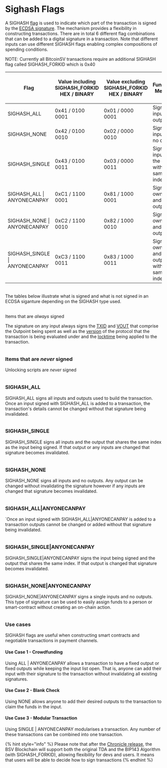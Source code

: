 # Sighash Flags

A SIGHASH [flag](https://wiki.bitcoinsv.io/index.php/Flag) is used to indicate which part of the transaction is signed by the [ECDSA signature](https://wiki.bitcoinsv.io/index.php/Elliptic\_Curve\_Digital\_Signature\_Algorithm). The mechanism provides a flexibility in constructing transactions. There are in total 6 different flag combinations that can be added to a digital signature in a transaction. Note that different inputs can use different SIGHASH flags enabling complex compositions of spending conditions.

NOTE: Currently all BitcoinSV transactions require an additional SIGHASH flag called SIGHASH\_FORKID which is 0x40

| Flag                            | <p>Value including SIGHASH_FORKID<br>HEX / BINARY</p> | <p>Value excluding SIGHASH_FORKID<br>HEX / BINARY</p> | Functional Meaning                                    |
| ------------------------------- | ----------------------------------------------------- | ----------------------------------------------------- | ----------------------------------------------------- |
| SIGHASH\_ALL                    | 0x41 / 0100 0001                                      | 0x01 / 0000 0001                                      | Sign all inputs and outputs                           |
| SIGHASH\_NONE                   | 0x42 / 0100 0010                                      | 0x02 / 0000 0010                                      | Sign all inputs and no output                         |
| SIGHASH\_SINGLE                 | 0x43 / 0100 0011                                      | 0x03 / 0000 0011                                      | Sign all inputs and the output with the same index    |
| SIGHASH\_ALL \| ANYONECANPAY    | 0xC1 / 1100 0001                                      | 0x81 / 1000 0001                                      | Sign its own input and all outputs                    |
| SIGHASH\_NONE \| ANYONECANPAY   | 0xC2 / 1100 0010                                      | 0x82 / 1000 0010                                      | Sign its own input and no output                      |
| SIGHASH\_SINGLE \| ANYONECANPAY | 0xC3 / 1100 0011                                      | 0x83 / 1000 0011                                      | Sign its own input and the output with the same index |

\
The tables below illustrate what is signed and what is not signed in an ECDSA siganture depending on the SIGHASH type used.

\
Items that are _always_ signed

The signature on any input always signs the [TXID](https://wiki.bitcoinsv.io/index.php/TXID) and [VOUT](https://wiki.bitcoinsv.io/index.php/VOUT) that comprise the Outpoint being spent as well as the [version](https://wiki.bitcoinsv.io/index.php?title=Version\&action=edit\&redlink=1) of the protocol that the transaction is being evaluated under and the [locktime](https://wiki.bitcoinsv.io/index.php/NLocktime) being applied to the transaction.

<figure><img src="../../.gitbook/assets/image (31).png" alt=""><figcaption></figcaption></figure>

### Items that are _never_ signed

Unlocking scripts are _never_ signed

<figure><img src="../../.gitbook/assets/image (32).png" alt=""><figcaption></figcaption></figure>

### SIGHASH\_ALL

SIGHASH\_ALL signs all inputs and outputs used to build the transaction. Once an input signed with SIGHASH\_ALL is added to a transaction, the transaction's details cannot be changed without that signature being invalidated.

<figure><img src="../../.gitbook/assets/image (33).png" alt=""><figcaption></figcaption></figure>

### SIGHASH\_SINGLE

SIGHASH\_SINGLE signs all inputs and the output that shares the same index as the input being signed. If that output or any inputs are changed that signature becomes invalidated.

<figure><img src="../../.gitbook/assets/image (34).png" alt=""><figcaption></figcaption></figure>

### SIGHASH\_NONE

SIGHASH\_NONE signs all inputs and no outputs. Any output can be changed without invalidating the signature however if any inputs are changed that signature becomes invalidated.

<figure><img src="../../.gitbook/assets/image (35).png" alt=""><figcaption></figcaption></figure>

### SIGHASH\_ALL|ANYONECANPAY

\`Once an input signed with SIGHASH\_ALL|ANYONECANPAY is added to a transaction outputs cannot be changed or added without that signature being invalidated.

<figure><img src="../../.gitbook/assets/image (36).png" alt=""><figcaption></figcaption></figure>

### SIGHASH\_SINGLE|ANYONECANPAY

SIGHASH\_SINGLE|ANYONECANPAY signs the input being signed and the output that shares the same index. If that output is changed that signature becomes invalidated.

<figure><img src="../../.gitbook/assets/image (37).png" alt=""><figcaption></figcaption></figure>

### SIGHASH\_NONE|ANYONECANPAY

SIGHASH\_NONE|ANYONECANPAY signs a single inputs and no outputs. This type of signature can be used to easily assign funds to a person or smart-contract without creating an on-chain action.

<figure><img src="../../.gitbook/assets/image (38).png" alt=""><figcaption></figcaption></figure>

### Use cases

SIGHASH flags are useful when constructing smart contracts and negotiable transactions in payment channels.

#### Use Case 1 - Crowdfunding

Using ALL | ANYONECANPAY allows a transaction to have a fixed output or fixed outputs while keeping the input list open. That is, anyone can add their input with their signature to the transaction without invalidating all existing signatures.

#### Use Case 2 - Blank Check

Using NONE allows anyone to add their desired outputs to the transaction to claim the funds in the input.

#### Use Case 3 - Modular Transaction

Using SINGLE | ANYONECANPAY modularises a transaction. Any number of these transactions can be combined into one transaction.

{% hint style="info" %}
Please note that after the [Chronicle release](https://docs.bsvblockchain.org/network-topology/nodes/sv-node/chronicle-release#id-2.-opcodes), the BSV Blockchain will support both the original TDA and the BIP143 Algorithm (with SIGHASH\_FORKID), allowing flexibility for devs and users. It means that users will be able to decide how to sign transactions
{% endhint %}

